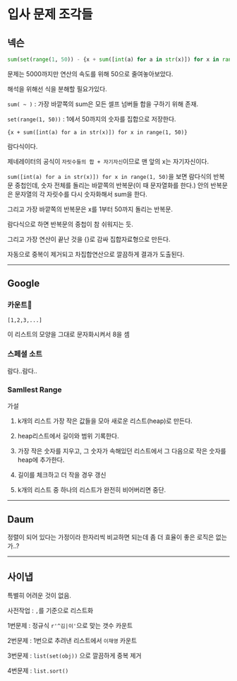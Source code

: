 # 입사 문제 조각들

## 넥슨

```python
sum(set(range(1, 50)) - {x + sum([int(a) for a in str(x)]) for x in range(1, 50)})
```

문제는 5000까지만 연산의 속도를 위해 50으로 줄여놓아보았다.

해석을 위해선 식을 분해할 필요가있다.

`sum( ~ )` : 가장 바깥쪽의 sum은 모든 셀프 넘버들 합을 구하기 위해 존재.

`set(range(1, 50))` : 1에서 50까지의 숫자를 집합으로 저장한다.

`{x + sum([int(a) for a in str(x)]) for x in range(1, 50)}`  

람다식이다.

제네레이터의 공식이 `자릿수들의 합 + 자기자신`이므로 맨 앞의 x는 자기자신이다.

`sum([int(a) for a in str(x)]) for x in range(1, 50)`을 보면 람다식의 반복문 중첩인데, 숫자 전체를 돌리는 바깥쪽의 반복문(이 때 문자열화를 한다.) 안의 반복문은 문자열의 각 자릿수를 다시 숫자화해서 sum을 한다.

그리고 가장 바깥쪽의 반복문은 x를 1부터 50까지 돌리는 반복문.

람다식으로 하면 반복문의 중첩이 참 쉬워지는 듯.

그리고 가장 연산이 끝난 것을 {}로 감싸 집합자료형으로 만든다.

자동으로 중복이 제거되고 차집합연산으로 깔끔하게 결과가 도출된다.

---

## Google

### 카운트

`[1,2,3,...]`

이 리스트의 모양을 그대로 문자화시켜서 8을 셈

### 스페셜 소트

람다..람다..

### Samllest Range

가설

1. k개의 리스트 가장 작은 값들을 모아 새로운 리스트(heap)로 만든다.

2. heap리스트에서 길이와 범위 기록한다.

3. 가장 작은 숫자를 지우고, 그 숫자가 속해있던 리스트에서 그 다음으로 작은 숫자를 heap에 추가한다.

4. 길이를 체크하고 더 작을 경우 갱신

5. k개의 리스트 중 하나의 리스트가 완전히 비어버리면 중단.

---

## Daum

정렬이 되어 있다는 가정이라 한자리씩 비교하면 되는데 좀 더 효율이 좋은 로직은 없는가..?

---

## 사이냅

특별히 어려운 것이 없음.

사전작업 : `,`를 기준으로 리스트화

1번문제 : 정규식 `r'^김|이'`으로 맞는 갯수 카운트

2번문제 : 1번으로 추려낸 리스트에서 `이재영` 카운트

3번문제 : `list(set(obj))` 으로 깔끔하게 중복 제거

4번문제 : `list.sort()`
